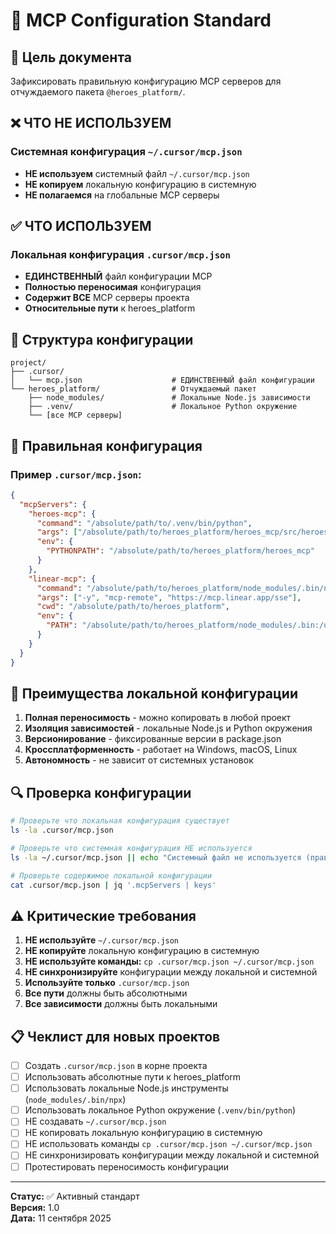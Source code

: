 # 📘 MCP Configuration Standard

## 🎯 Цель документа

Зафиксировать правильную конфигурацию MCP серверов для отчуждаемого пакета `@heroes_platform/`.

## ❌ ЧТО НЕ ИСПОЛЬЗУЕМ

### Системная конфигурация `~/.cursor/mcp.json`
- **НЕ используем** системный файл `~/.cursor/mcp.json`
- **НЕ копируем** локальную конфигурацию в системную
- **НЕ полагаемся** на глобальные MCP серверы

## ✅ ЧТО ИСПОЛЬЗУЕМ

### Локальная конфигурация `.cursor/mcp.json`
- **ЕДИНСТВЕННЫЙ** файл конфигурации MCP
- **Полностью переносимая** конфигурация
- **Содержит ВСЕ** MCP серверы проекта
- **Относительные пути** к heroes_platform

## 📁 Структура конфигурации

```
project/
├── .cursor/
│   └── mcp.json                    # ЕДИНСТВЕННЫЙ файл конфигурации
└── heroes_platform/                # Отчуждаемый пакет
    ├── node_modules/               # Локальные Node.js зависимости
    ├── .venv/                      # Локальное Python окружение
    └── [все MCP серверы]
```

## 🔧 Правильная конфигурация

### Пример `.cursor/mcp.json`:

```json
{
  "mcpServers": {
    "heroes-mcp": {
      "command": "/absolute/path/to/.venv/bin/python",
      "args": ["/absolute/path/to/heroes_platform/heroes_mcp/src/heroes_mcp_server.py"],
      "env": {
        "PYTHONPATH": "/absolute/path/to/heroes_platform/heroes_mcp"
      }
    },
    "linear-mcp": {
      "command": "/absolute/path/to/heroes_platform/node_modules/.bin/npx",
      "args": ["-y", "mcp-remote", "https://mcp.linear.app/sse"],
      "cwd": "/absolute/path/to/heroes_platform",
      "env": {
        "PATH": "/absolute/path/to/heroes_platform/node_modules/.bin:/usr/local/bin:/usr/bin:/bin"
      }
    }
  }
}
```

## 🚀 Преимущества локальной конфигурации

1. **Полная переносимость** - можно копировать в любой проект
2. **Изоляция зависимостей** - локальные Node.js и Python окружения
3. **Версионирование** - фиксированные версии в package.json
4. **Кроссплатформенность** - работает на Windows, macOS, Linux
5. **Автономность** - не зависит от системных установок

## 🔍 Проверка конфигурации

```bash
# Проверьте что локальная конфигурация существует
ls -la .cursor/mcp.json

# Проверьте что системная конфигурация НЕ используется
ls -la ~/.cursor/mcp.json || echo "Системный файл не используется (правильно)"

# Проверьте содержимое локальной конфигурации
cat .cursor/mcp.json | jq '.mcpServers | keys'
```

## ⚠️ Критические требования

1. **НЕ используйте** `~/.cursor/mcp.json`
2. **НЕ копируйте** локальную конфигурацию в системную
3. **НЕ используйте команды:** `cp .cursor/mcp.json ~/.cursor/mcp.json`
4. **НЕ синхронизируйте** конфигурации между локальной и системной
5. **Используйте только** `.cursor/mcp.json`
6. **Все пути** должны быть абсолютными
7. **Все зависимости** должны быть локальными

## 📋 Чеклист для новых проектов

- [ ] Создать `.cursor/mcp.json` в корне проекта
- [ ] Использовать абсолютные пути к heroes_platform
- [ ] Использовать локальные Node.js инструменты (`node_modules/.bin/npx`)
- [ ] Использовать локальное Python окружение (`.venv/bin/python`)
- [ ] НЕ создавать `~/.cursor/mcp.json`
- [ ] НЕ копировать локальную конфигурацию в системную
- [ ] НЕ использовать команды `cp .cursor/mcp.json ~/.cursor/mcp.json`
- [ ] НЕ синхронизировать конфигурации между локальной и системной
- [ ] Протестировать переносимость конфигурации

---

**Статус:** ✅ Активный стандарт  
**Версия:** 1.0  
**Дата:** 11 сентября 2025
